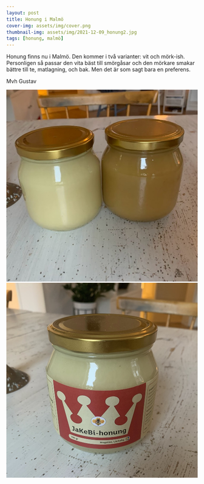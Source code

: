 ```yaml
---
layout: post
title: Honung i Malmö
cover-img: assets/img/cover.png
thumbnail-img: assets/img/2021-12-09_honung2.jpg
tags: [honung, malmö]
---
```


Honung finns nu i Malmö. Den kommer i två varianter: vit och mörk-ish.
Personligen så passar den vita bäst till smörgåsar och den mörkare smakar bättre till te, matlagning, och bak. Men det är som sagt bara en preferens.

Mvh Gustav

![utan-logga](/assets/img/2021-12-09_honung2.jpg)
![med-logga](/assets/img/2021-12-09_honung1.jpg)

[]()
